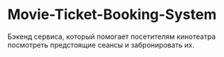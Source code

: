 # Movie-Ticket-Booking-System
 Бэкенд сервиса, который помогает посетителям кинотеатра посмотреть предстоящие сеансы и забронировать их.
